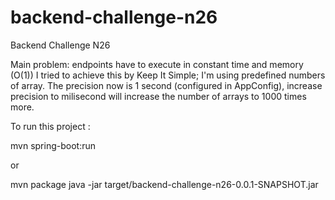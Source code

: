 # backend-challenge-n26
Backend Challenge N26

Main problem: endpoints have to execute in constant time and memory (O(1))
I tried to achieve this by Keep It Simple; I'm using predefined numbers of array. The precision now is 1 second (configured in AppConfig), increase precision to milisecond will increase the number of arrays to 1000 times more. 


To run this project : 

mvn spring-boot:run

or 

mvn package
java -jar target/backend-challenge-n26-0.0.1-SNAPSHOT.jar 